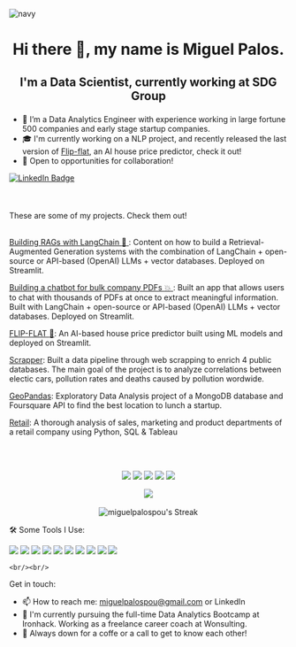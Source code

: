 <p align=”center”>

  ![navy](https://user-images.githubusercontent.com/128624198/235659041-d8a8d30d-5fe7-4a65-861c-78b187acae61.png)


</p>



# <p align="center">Hi there 👋, my name is Miguel Palos. </p>
## <p align="center"> I'm a Data Scientist, currently working at SDG Group </p>


- 🔭 I’m a Data Analytics Engineer with experience working in large fortune 500 companies and early stage startup companies.
- 🎓 I'm currently working on a NLP project, and recently released the last version of [Flip-flat](https://github.com/miguelpalospou/Final-project), an AI house price predictor, check it out!
- 🔎 Open to opportunities for collaboration!

<div id="badges">
  <a href="https://www.linkedin.com/in/miguelpalospou/">
    <img src="https://img.shields.io/badge/LinkedIn-blue?style=for-the-badge&logo=linkedin&logoColor=white" alt="LinkedIn Badge"/>
  </a>
  <br/><br/>
  <br/><br/>
These are some of my projects. Check them out!
  <br/><br/>
  
[Building RAGs with LangChain :brain: ](https://github.com/miguelpalospou/RAG-Project): Content on how to build a Retrieval-Augmented Generation systems with the combination of LangChain + open-source or API-based (OpenAI) LLMs + vector databases. Deployed on Streamlit.

[Building a chatbot for bulk company PDFs :boom: ](https://github.com/miguelpalospou/SmallPDF-): Built an app that allows users to chat with thousands of PDFs at once to extract meaningful information. Built with LangChain + open-source or API-based (OpenAI) LLMs + vector databases. Deployed on Streamlit.
  
[FLIP-FLAT :panda_face:](https://github.com/miguelpalospou/Final-project): An AI-based house price predictor built using ML models and deployed on Streamlit.
  
[Scrapper](https://github.com/miguelpalospou/scrapping-project): Built a data pipeline through web scrapping to enrich 4 public databases. The main goal of the project is to analyze correlations between electic cars, pollution rates and deaths caused by pollution wordwide.
  
[GeoPandas](https://github.com/miguelpalospou/Project-III-Geo): Exploratory Data Analysis project of a MongoDB database and Foursquare API to find the best location to lunch a startup.
  
[Retail](https://github.com/miguelpalospou/project-IV-sql-tableau): A thorough analysis of sales, marketing and product departments of a retail company using Python, SQL & Tableau
 

<br/><br/>
<p align="center">
<img src="https://img.shields.io/badge/MySQL-4479A1.svg?style=for-the-badge&logo=MySQL&logoColor=white"/>
<img src="https://img.shields.io/badge/Python-3776AB.svg?style=for-the-badge&logo=Python&logoColor=white"/>
<img src="https://img.shields.io/badge/GitHub-181717.svg?style=for-the-badge&logo=GitHub&logoColor=white"/>
<img src="https://img.shields.io/badge/Tableau-E97627.svg?style=for-the-badge&logo=Tableau&logoColor=white"/>
<img src="https://img.shields.io/badge/Power%20BI-F2C811.svg?style=for-the-badge&logo=Power-BI&logoColor=black"/>
</p> 

<p align="center">
  <img src="https://www.codewars.com/users/miguelpalospou/badges/large">
  <br/><br/>
  <img src="https://github-readme-streak-stats.herokuapp.com/?user=miguelpalospou&theme=vue-dark&hide_border=true" alt="miguelpalospou's Streak">
</p>

  
  
  
  
  
  
  
  
  
  🛠   Some Tools I Use:
  
  <img src="https://img.shields.io/badge/pandas-150458.svg?style=for-the-badge&logo=pandas&logoColor=white"/>
  <img src="https://img.shields.io/badge/langchain-1C3C3C?style=for-the-badge&logo=langchain&logoColor=white"/>  
  <img src="https://img.shields.io/badge/PyTorch-EE4C2C?style=for-the-badge&logo=pytorch&logoColor=white"/>  
  <img src="https://img.shields.io/badge/NumPy-013243.svg?style=for-the-badge&logo=NumPy&logoColor=white"/>
  <img src="https://img.shields.io/badge/scikitlearn-F7931E.svg?style=for-the-badge&logo=scikit-learn&logoColor=white"/>
  <img src="https://img.shields.io/badge/Plotly-3F4F75.svg?style=for-the-badge&logo=Plotly&logoColor=white"/>
  <img src="https://img.shields.io/badge/MongoDB-47A248.svg?style=for-the-badge&logo=MongoDB&logoColor=white"/>
  <img src="https://img.shields.io/badge/GitHub-181717.svg?style=for-the-badge&logo=GitHub&logoColor=white"/>
  <img src="https://img.shields.io/badge/Integromat-2F8CBB.svg?style=for-the-badge&logo=Integromat&logoColor=white"/>
  <img src="https://img.shields.io/badge/Google%20Analytics-E37400.svg?style=for-the-badge&logo=Google-Analytics&logoColor=white"/>
  
    <br/><br/>
  
  Get in touch:

* 📫 How to reach me: miguelpalospou@gmail.com or LinkedIn
* 🔭 I'm currently pursuing the full-time Data Analytics Bootcamp at Ironhack. Working as a freelance career coach at Wonsulting.
* 💬 Always down for a coffe or a call to get to know each other!
  
  
  
  
  
  

  
  
  
